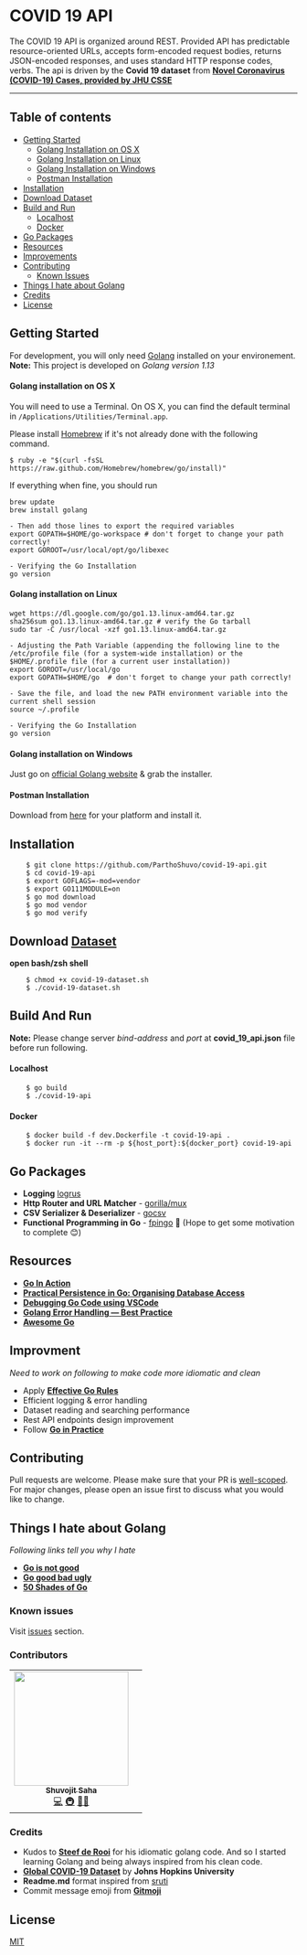 # COVID 19 API

The COVID 19 API is organized around REST. Provided API has predictable resource-oriented URLs, accepts form-encoded request bodies, returns JSON-encoded responses, and uses standard HTTP response codes, verbs. The api is driven by the **Covid 19 dataset** from [**Novel Coronavirus (COVID-19) Cases, provided by JHU CSSE**](https://github.com/CSSEGISandData/COVID-19)

<!-- Available here:  -->

***
## Table of contents
- [Getting Started](#getting-started)
    - [Golang Installation on OS X](#golang-installation-on-os-x)
    - [Golang Installation on Linux](#golang-installation-on-linux)
    - [Golang Installation on Windows](#golang-installation-on-windows)
    - [Postman Installation](#postman-installation)
- [Installation](#installation)
- [Download Dataset](#download-dataset)
- [Build and Run](#build-and-run)
    - [Localhost](#localhost)
    - [Docker](#docker)
- [Go Packages](#go-packages)
- [Resources](#resources)
- [Improvements](#improvements)
- [Contributing](#contributing)
    - [Known Issues](#known-issues)
- [Things I hate about Golang](#things-i-hate-about-golang)
- [Credits](#credits)
- [License](#license)

## Getting Started
For development, you will only need [Golang](https://golang.org/) installed on your environement. 
**Note:** This project is developed on *Golang version 1.13*

#### Golang installation on OS X

You will need to use a Terminal. On OS X, you can find the default terminal in
`/Applications/Utilities/Terminal.app`.

Please install [Homebrew](http://brew.sh/) if it's not already done with the following command.

    $ ruby -e "$(curl -fsSL https://raw.github.com/Homebrew/homebrew/go/install)"

If everything when fine, you should run

    brew update
    brew install golang
    
    - Then add those lines to export the required variables
    export GOPATH=$HOME/go-workspace # don't forget to change your path correctly!
    export GOROOT=/usr/local/opt/go/libexec

    - Verifying the Go Installation
    go version

#### Golang installation on Linux

    wget https://dl.google.com/go/go1.13.linux-amd64.tar.gz
    sha256sum go1.13.linux-amd64.tar.gz # verify the Go tarball
    sudo tar -C /usr/local -xzf go1.13.linux-amd64.tar.gz

    - Adjusting the Path Variable (appending the following line to the /etc/profile file (for a system-wide installation) or the $HOME/.profile file (for a current user installation))
    export GOROOT=/usr/local/go
    export GOPATH=$HOME/go  # don't forget to change your path correctly!

    - Save the file, and load the new PATH environment variable into the current shell session
    source ~/.profile

    - Verifying the Go Installation
    go version

#### Golang installation on Windows

Just go on [official Golang website](https://golang.org/doc/install?download=go1.14.2.windows-amd64.msi) & grab the installer.

#### Postman Installation

Download from [here](https://www.postman.com/downloads/) for your platform and install it.

## Installation
```
    $ git clone https://github.com/ParthoShuvo/covid-19-api.git
    $ cd covid-19-api
    $ export GOFLAGS=-mod=vendor
    $ export GO111MODULE=on
    $ go mod download
    $ go mod vendor
    $ go mod verify
```

## Download [Dataset](https://github.com/CSSEGISandData/COVID-19)
**open bash/zsh shell** 
```
    $ chmod +x covid-19-dataset.sh
    $ ./covid-19-dataset.sh
```

## Build And Run
**Note:** Please change server *bind-address* and *port* at **covid_19_api.json** file before run following.

#### Localhost
```
    $ go build
    $ ./covid-19-api
```

#### Docker
```
    $ docker build -f dev.Dockerfile -t covid-19-api .
    $ docker run -it --rm -p ${host_port}:${docker_port} covid-19-api
```
## Go Packages

- **Logging** [logrus](https://github.com/sirupsen/logrus)
- **Http Router and URL Matcher**  - [gorilla/mux](https://github.com/gorilla/mux)
- **CSV Serializer & Deserializer** - [gocsv](https://github.com/gocarina/gocsv)
- **Functional Programming in Go** - [fpingo](https://github.com/ParthoShuvo/fpingo) :construction: (Hope to get some motivation to complete :blush:)

## Resources
- [**Go In Action**](https://www.manning.com/books/go-in-action)
- [**Practical Persistence in Go: Organising Database Access**](https://www.alexedwards.net/blog/organising-database-access)
- [**Debugging Go Code using VSCode**](https://github.com/Microsoft/vscode-go/wiki/Debugging-Go-code-using-VS-Code)
- [**Golang Error Handling — Best Practice**](https://itnext.io/golang-error-handling-best-practice-a36f47b0b94c)
- [**Awesome Go**](https://awesome-go.com/)

## Improvment
*Need to work on following to make code more idiomatic and clean*
- Apply [**Effective Go Rules**](https://golang.org/doc/effective_go.html)
- Efficient logging & error handling
- Dataset reading and searching performance 
- Rest API endpoints design improvement
- Follow [**Go in Practice**](https://www.manning.com/books/go-in-practice)


## Contributing
Pull requests are welcome. Please make sure that your PR is [well-scoped](https://www.netlify.com/blog/2020/03/31/how-to-scope-down-prs/).
For major changes, please open an issue first to discuss what you would like to change. 

## Things I hate about Golang

*Following links tell you why I hate*
- [**Go is not good**](https://github.com/ksimka/go-is-not-good)
- [**Go good bad ugly**](https://bluxte.net/musings/2018/04/10/go-good-bad-ugly/)
- [**50 Shades of Go**](http://devs.cloudimmunity.com/gotchas-and-common-mistakes-in-go-golang/)

### Known issues
Visit [issues](https://github.com/ParthoShuvo/covid-19-api/issues) section.

### Contributors
<table>
  <tr>
    <td align="center"><a href="https://www.linkedin.com/in/parthoshuvo/"><img src="https://avatars3.githubusercontent.com/u/9255705?s=460&u=15a0c89028fcfe11868a679406e90ef94eeeedd9&v=4" width="200px;" alt=""/><br /><sub><b>Shuvojit Saha</b></sub></a><br /><a href="https://github.com/ParthoShuvo/covid-19-api/commits?author=ParthoShuvo" title="Code">💻</a> <a href="#infra-sruti" title="Infrastructure (Hosting, Build-Tools, etc)">🚇</a> <a href="https://github.com/ParthoShuvo/covid-19-api/issues/created_by/ParthoShuvo" title="Bug reports">🐛</a><a href="#ideas-sruti" title="Ideas, Planning, & Feedback">💡</a></td>
    <td></td>
    </tr>
</table>

### Credits
- Kudos to [**Steef de Rooi**](https://www.linkedin.com/in/steefderooi/?originalSubdomain=nl) for his idiomatic golang code. And so I started learning Golang and being always inspired from his clean code.
- [**Global COVID-19 Dataset**](https://github.com/CSSEGISandData/COVID-19) by **Johns Hopkins University**
- **Readme.md** format inspired from [sruti](https://github.com/sruti/covid19-riskfactors-app)
- Commit message emoji from [**Gitmoji**](https://gitmoji.carloscuesta.me/)


## License
[MIT](https://choosealicense.com/licenses/mit/)


